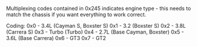 Multiplexing codes contained in 0x245 indicates engine type - this needs to match the chassis if you want everything to work correct. 

Coding: 
0x0 - 3.4L (Cayman S, Boxster S)
0x1 - 3.2 (Boxster S)
0x2 - 3.8L (Carrera S)
0x3 - Turbo (Turbo)
0x4 - 2.7L (Base Cayman, Boxster)
0x5 - 3.6L (Base Carrera)
0x6 - GT3
0x7 - GT2
